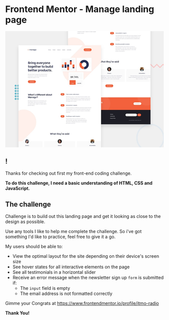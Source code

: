 # Frontend Mentor - Manage landing page

![Design of the Manage landing page coding challenge](./design/desktop-preview.jpg)

## <Hi>! 

Thanks for checking out first my front-end coding challenge.

**To do this challenge, I need a basic understanding of HTML, CSS and JavaScript.**

## The challenge

Challenge is to build out this landing page and get it looking as close to the design as possible.

Use any tools I like to help me complete the challenge. So i've got something I'd like to practice, feel free to give it a go.

My users should be able to:

- View the optimal layout for the site depending on their device's screen size
- See hover states for all interactive elements on the page
- See all testimonials in a horizontal slider
- Receive an error message when the newsletter sign up `form` is submitted if:
  - The `input` field is empty
  - The email address is not formatted correctly

Gimme your Congrats at https://www.frontendmentor.io/profile/itmo-radio

**Thank You!**
